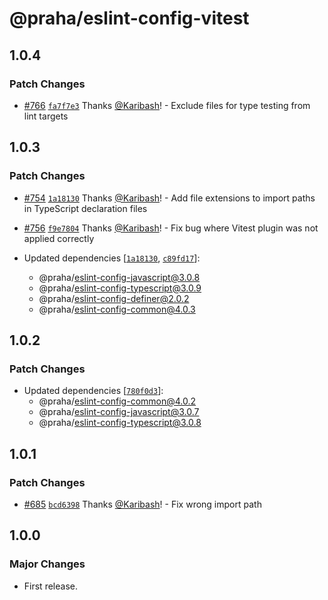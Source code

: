 # @praha/eslint-config-vitest

## 1.0.4

### Patch Changes

- [#766](https://github.com/praha-inc/eslint-config/pull/766) [`fa7f7e3`](https://github.com/praha-inc/eslint-config/commit/fa7f7e3b15c942dcdf3e1b6710dd5c745930bf08) Thanks [@Karibash](https://github.com/Karibash)! - Exclude files for type testing from lint targets

## 1.0.3

### Patch Changes

- [#754](https://github.com/praha-inc/eslint-config/pull/754) [`1a18130`](https://github.com/praha-inc/eslint-config/commit/1a1813068f05dfb2bb97669c4d2f10b34c179a63) Thanks [@Karibash](https://github.com/Karibash)! - Add file extensions to import paths in TypeScript declaration files

- [#756](https://github.com/praha-inc/eslint-config/pull/756) [`f9e7804`](https://github.com/praha-inc/eslint-config/commit/f9e7804040669f596a6bce27d92bd23d6280244a) Thanks [@Karibash](https://github.com/Karibash)! - Fix bug where Vitest plugin was not applied correctly

- Updated dependencies [[`1a18130`](https://github.com/praha-inc/eslint-config/commit/1a1813068f05dfb2bb97669c4d2f10b34c179a63), [`c89fd17`](https://github.com/praha-inc/eslint-config/commit/c89fd1773854599a3ba06a0c1b02f3090242ebff)]:
  - @praha/eslint-config-javascript@3.0.8
  - @praha/eslint-config-typescript@3.0.9
  - @praha/eslint-config-definer@2.0.2
  - @praha/eslint-config-common@4.0.3

## 1.0.2

### Patch Changes

- Updated dependencies [[`780f0d3`](https://github.com/praha-inc/eslint-config/commit/780f0d379f70babcfc88cb6731a0839f2e51fbf2)]:
  - @praha/eslint-config-common@4.0.2
  - @praha/eslint-config-javascript@3.0.7
  - @praha/eslint-config-typescript@3.0.8

## 1.0.1

### Patch Changes

- [#685](https://github.com/praha-inc/eslint-config/pull/685) [`bcd6398`](https://github.com/praha-inc/eslint-config/commit/bcd639817ae7726b2bb6e15b658acab761112ed5) Thanks [@Karibash](https://github.com/Karibash)! - Fix wrong import path

## 1.0.0

### Major Changes

- First release.
